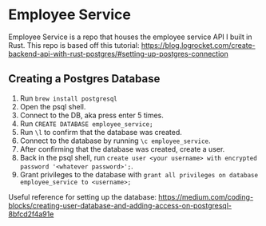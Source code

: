 # Employee Service

Employee Service is a repo that houses the employee service API I built in Rust. This repo is based off this tutorial: https://blog.logrocket.com/create-backend-api-with-rust-postgres/#setting-up-postgres-connection

## Creating a Postgres Database

1. Run `brew install postgresql`
2. Open the psql shell.
3. Connect to the DB, aka press enter 5 times.
4. Run `CREATE DATABASE employee_service;`
5. Run `\l` to confirm that the database was created.
6. Connect to the database by running `\c employee_service`.
7. After confirming that the database was created, create a user.
8. Back in the psql shell, run `create user <your username> with encrypted password '<whatever password>';`.
9. Grant privileges to the database with `grant all privileges on database employee_service to <username>;`

Useful reference for setting up the database: https://medium.com/coding-blocks/creating-user-database-and-adding-access-on-postgresql-8bfcd2f4a91e
